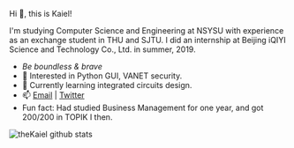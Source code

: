 <!---About me--->

Hi 👋, this is Kaiel!

I'm studying Computer Science and Engineering at NSYSU with experience as an exchange student in THU and SJTU.
I did an internship at Beijing iQIYI Science and Technology Co., Ltd. in summer, 2019.

- *Be boundless & brave*
- 🔭 Interested in Python GUI, VANET security.
- 🌱 Currently learning integrated circuits design.
- 📫 [Email](mailto:thekaielhsu@gmail.com) | [Twitter](https://twitter.com/Kaiel_H)
- Fun fact: Had studied Business Management for one year, and got 200/200 in TOPIK I then.

<!---GitHub Stats--->

![theKaiel github stats](https://github-readme-stats.vercel.app/api?username=theKaiel&show_icons=true)
